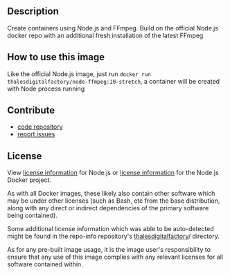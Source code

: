 Description
------------------
Create containers using Node.js and FFmpeg.
Build on the official Node.js docker repo with an additional fresh installation of the latest FFmpeg

How to use this image
------------------
Like the official Node.js image, just run `docker run thalesdigitalfactory/node-ffmpeg:10-stretch`, a container will be created with Node process running

Contribute
------------------
- [code repository](https://github.com/thalesdigitalfactory/node-ffmpeg)
- [report issues](https://github.com/thalesdigitalfactory/node-ffmpeg/issues)

License
------------------
View [license information](https://github.com/nodejs/docker-node/blob/master/LICENSE)  for Node.js or [license information](https://github.com/nodejs/node/blob/master/LICENSE) for the Node.js Docker project.

As with all Docker images, these likely also contain other software which may be under other licenses (such as Bash, etc from the base distribution, along with any direct or indirect dependencies of the primary software being contained).

Some additional license information which was able to be auto-detected might be found in the repo-info repository's [thalesdigitalfactory](https://cloud.docker.com/u/thalesdigitalfactory)/ directory.

As for any pre-built image usage, it is the image user's responsibility to ensure that any use of this image complies with any relevant licenses for all software contained within.
